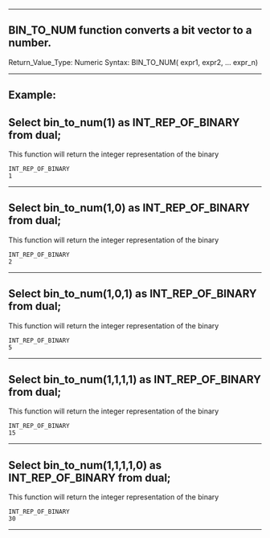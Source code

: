 --------------------------------------------------------------------------------
BIN_TO_NUM function converts a bit vector to a number.
--------------------------------------------------------------------------------
Return_Value_Type: Numeric
Syntax: BIN_TO_NUM( expr1, expr2, ... expr_n)   

--------------------------------------------------------------------------------

Example:
--------------------------------------------------------------------------------

Select bin_to_num(1) as INT_REP_OF_BINARY from dual;
--------------------------------------------------------------------------------

This function will return the integer representation of the binary
    
    INT_REP_OF_BINARY
    1

--------------------------------------------------------------------------------
Select bin_to_num(1,0) as INT_REP_OF_BINARY from dual;
--------------------------------------------------------------------------------

This function will return the integer representation of the binary
    
    INT_REP_OF_BINARY
    2

--------------------------------------------------------------------------------
Select bin_to_num(1,0,1) as INT_REP_OF_BINARY from dual;
--------------------------------------------------------------------------------
This function will return the integer representation of the binary

    INT_REP_OF_BINARY
    5

--------------------------------------------------------------------------------
Select bin_to_num(1,1,1,1) as INT_REP_OF_BINARY from dual;
--------------------------------------------------------------------------------

This function will return the integer representation of the binary
    
    INT_REP_OF_BINARY
    15

--------------------------------------------------------------------------------
Select bin_to_num(1,1,1,1,0) as INT_REP_OF_BINARY from dual;
--------------------------------------------------------------------------------

This function will return the integer representation of the binary
    
    INT_REP_OF_BINARY
    30

--------------------------------------------------------------------------------
